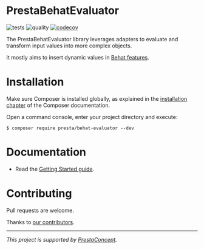 # PrestaBehatEvaluator

![tests](https://github.com/prestaconcept/PrestaBehatEvaluator/actions/workflows/tests.yml/badge.svg)
![quality](https://github.com/prestaconcept/PrestaBehatEvaluator/actions/workflows/quality.yml/badge.svg)
[![codecov](https://codecov.io/gh/prestaconcept/PrestaBehatEvaluator/branch/1.x/graph/badge.svg?token=ZARV76QDR5)](https://codecov.io/gh/prestaconcept/PrestaBehatEvaluator)

The PrestaBehatEvaluator library leverages adapters to evaluate and transform input values into more complex objects.

It mostly aims to insert dynamic values in [Behat features][1].

Installation
============

Make sure Composer is installed globally, as explained in the [installation chapter][2] of the Composer documentation.

Open a command console, enter your project directory and execute:

```console
$ composer require presta/behat-evaluator --dev
```

Documentation
=============

- Read the [Getting Started guide][5].

Contributing
============

Pull requests are welcome.

Thanks to [our contributors][4].

---

*This project is supported by [PrestaConcept][3].*

[1]: https://behat.org/en/latest/user_guide/features_scenarios.html
[2]: https://getcomposer.org/doc/00-intro.md
[3]: https://www.prestaconcept.net/
[4]: https://github.com/prestaconcept/PrestaBehatEvaluator/graphs/contributors
[5]: docs/getting_started.md
